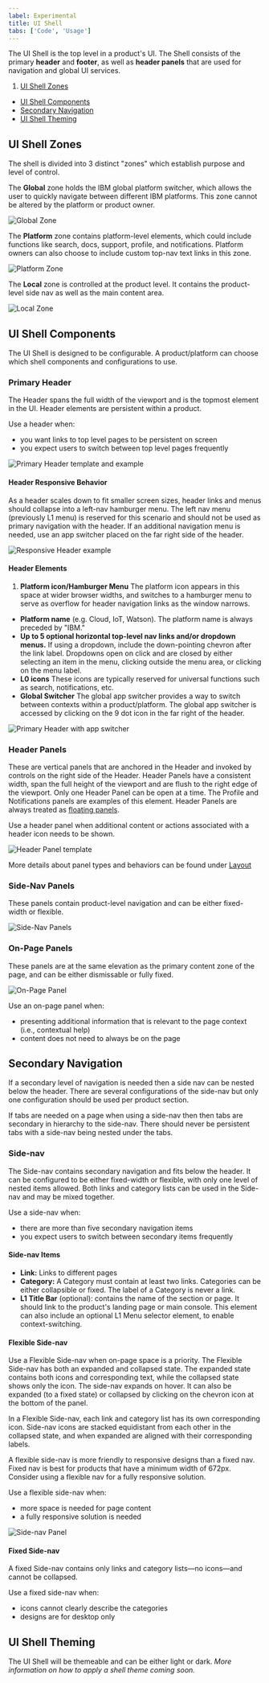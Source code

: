 ```yaml
---
label: Experimental
title: UI Shell
tabs: ['Code', 'Usage']
---
```


The UI Shell is the top level in a product's UI. The Shell consists of the primary **header** and **footer**, as well as **header panels** that are used for navigation and global UI services.

1.  [UI Shell Zones](#ui-shell-zones)
-  [UI Shell Components](#ui-shell-components)
-  [Secondary Navigation](#secondary-navigation)
-  [UI Shell Theming](#ui-shell-theming)

## UI Shell Zones

The shell is divided into 3 distinct "zones" which establish purpose and level of control.

The **Global** zone holds the IBM global platform switcher, which allows the user to quickly navigate between different IBM platforms. This zone cannot be altered by the platform or product owner.

![Global Zone](images/zones-global.png)

The **Platform** zone contains platform-level elements, which could include functions like search, docs, support, profile, and notifications. Platform owners can also choose to include custom top-nav text links in this zone.

![Platform Zone](images/zones-platform.png)

The **Local** zone is controlled at the product level. It contains the product-level side nav as well as the main content area.

![Local Zone](images/zones-local.png)

## UI Shell Components

The UI Shell is designed to be configurable. A product/platform can choose which shell components and configurations to use.

### Primary Header

The Header spans the full width of the viewport and is the topmost element in the UI. Header elements are persistent within a product. 

Use a header when:

- you want links to top level pages to be persistent on screen
- you expect users to switch between top level pages frequently

![Primary Header template and example](images/header-generic.png)

#### Header Responsive Behavior

As a header scales down to fit smaller screen sizes, header links and menus should collapse into a left-nav hamburger menu. The left nav menu (previously L1 menu) is reserved for this scenario and should not be used as primary navigation with the header. If an additional navigation menu is needed, use an app switcher placed on the far right side of the header.

![Responsive Header example](images/header-responsive.png)

#### Header Elements

1. **Platform icon/Hamburger Menu** The platform icon appears in this space at wider browser widths, and switches to a hamburger menu to serve as overflow for header navigation links as the window narrows.
- **Platform name** (e.g. Cloud, IoT, Watson). The platform name is always preceded by "IBM."
- **Up to 5 optional horizontal top-level nav links and/or dropdown menus.** If using a dropdown, include the down-pointing chevron after the link label. Dropdowns open on click and are closed by either selecting an item in the menu, clicking outside the menu area, or clicking on the menu label.
- **L0 icons** These icons are typically reserved for universal functions such as search, notifications, etc.
- **Global Switcher** The global app switcher provides a way to switch between contexts within a product/platform. The global app switcher is accessed by clicking on the 9 dot icon in the far right of the header.  

![Primary Header with app switcher](images/header-app-switcher2.png)

### Header Panels

These are vertical panels that are anchored in the Header and invoked by controls on the right side of the Header. Header Panels have a consistent width, span the full height of the viewport and are flush to the right edge of the viewport. Only one Header Panel can be open at a time. The Profile and Notifications panels are examples of this element. Header Panels are always treated as [floating panels](/experimental/layout#panel-behavior).


Use a header panel when additional content or actions associated with a header icon needs to be shown.

![Header Panel template](images/header-panel.png)

More details about panel types and behaviors can be found under [Layout](../experimental/layout/#panel-behavior)


### Side-Nav Panels

These panels contain product-level navigation and can be either fixed-width or flexible.

![Side-Nav Panels](images/side-nav-panel.png)

### On-Page Panels

These panels are at the same elevation as the primary content zone of the page, and can be either dismissable or fully fixed.

![On-Page Panel](images/on-page-panel.png)

Use an on-page panel when:

- presenting additional information that is relevant to the page context (i.e., contextual help)
- content does not need to always be on the page

<!--### Footer
Product footers are persistent and attached to the bottom of the browser window. A footer should be reserved for actions or information that is pertinent to the users current workflow. Footers should have clear means of dismissal. <mark>This is an unusual way to treat a footer, especially with it being dismissable... Is this really how we want to define them? -CJC</mark> <mark>Which "zone" does the footer belong to? - CJC</mark>

![Footer](images/footer-1.png) -->

## Secondary Navigation

If a secondary level of navigation is needed then a side nav can be nested below the header. There are several configurations of the side-nav but only one configuration should be used per product section.

If tabs are needed on a page when using a side-nav then then tabs are secondary in hierarchy to the side-nav. There should never be persistent tabs with a side-nav being nested under the tabs. 

<!-- 
### L1 Navigation Menu

Some products/platforms require an additional level of navigation above the side nav. The L1 menu behaves like a product selector within the platform; the L1 selection will change the active product and thus the contents of the L2 menu.

The L1 Menu is accessed by clicking on the header's left-side hamburger menu. It is always styled as a floating menu.

![L1 Navigation menu](images/L1-navigation.png)
-->

### Side-nav

The Side-nav contains secondary navigation and fits below the header. It can be configured to be either fixed-width or flexible, with only one level of nested items allowed. Both links and category lists can be used in the Side-nav and may be mixed together. 

Use a side-nav when:

- there are more than five secondary navigation items
- you expect users to switch between secondary items frequently


#### Side-nav Items

- **Link:** Links to different pages
- **Category:** A Category must contain at least two links. Categories can be either collapsible or fixed. The label of a Category is never a link.
- **L1 Title Bar** (optional): contains the name of the section or page. It should link to the product's landing page or main console. This element can also include an optional L1 Menu selector element, to enable context-switching.

#### Flexible Side-nav

Use a Flexible Side-nav when on-page space is a priority. The Flexible Side-nav has both an expanded and collapsed state. The expanded state contains both icons and corresponding text, while the collapsed state shows only the icon. The side-nav expands on hover. It can also be expanded (to a fixed state) or collapsed by clicking on the chevron icon at the bottom of the panel.

In a Flexible Side-nav, each link and category list has its own corresponding icon. Side-nav icons are stacked equidistant from each other in the collapsed state, and when expanded are aligned with their corresponding labels.

A flexible side-nav is more friendly to responsive designs than a fixed nav. Fixed nav is best for products that have a minimum width of 672px. Consider using a flexible nav for a fully responsive solution.

Use a flexible side-nav when:

- more space is needed for page content
- a fully responsive solution is needed 

![Side-nav Panel](images/side-nav-panel.png)

#### Fixed Side-nav

A fixed Side-nav contains only links and category lists—no icons—and cannot be collapsed.

Use a fixed side-nav when:

- icons cannot clearly describe the categories
- designs are for desktop only

<!--
The left side navigation component can be fixed or flexible-width. It allows for two levels of nesting.
#### L1 title bar (optional)

The L1 element contains the name of the product. It should link to the product's landing page or main console. This element can also include an optional selector element, to enable context-switching.

#### L2 nav items

L2 nav items can be either a Category or a Link. When clicked, L2 Categories reveal or hide a group of L3 Links. L2 Category items cannot contain links.

#### L3 Links
A Category must contain at least 3 L3 Links.

<mark>Side nav with L1, L2, L3 annotations.
-->


<!-- 

All vertical panels expand to fill the full height of the browser window.

### Flexible Panel

The Flexible Panel style allows for both a collapsed state and an expanded state. The expanded state of a Flexible Panel is a fixed width and cannot be adjusted by the user. By default, the collapsed Flexible Panel will expand when the user hovers over any portion of panel. The user can lock this panel into the expanded or collapsed state by clicking on the chevron control at the bottom of the panel. Flexible side nav panels should default to the expanded state on first use.

![Flexible panel collapsed and expanded](images/expanded-collapsed.png)

### Fixed Panel

Fixed panels maintain a static width and come in two sizes: default (256 px) and small (208 px).

![Fixed panel example](images/fixed-nav.png)

### Floating Panel

This panel style is at a higher elevation than the primary content area and includes a drop shadow. Floating panels conceal any UI elements below them and must be dismissable by the user. Floating panels are always fixed-width at 256px.

![Floating panel example](images/Floating-nav.png)

-->

## UI Shell Theming

The UI Shell will be themeable and can be either light or dark. _More information on how to apply a shell theme coming soon._
